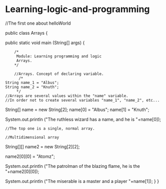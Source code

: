 # Learning-logic-and-programming
//The first one about helloWorld

public class Arrays {

  public static void main (String[] args) {
  
		/*
		 Module: Learning programming and logic
		 Arrays.
		*/
		
		//Arrays. Concept of declaring variable.
		  /*
    String name_1 = "Albus";
    String name_2 = "Knuth";
		 */
    //Arrays are several values within the "name" variable.
    //In order not to create several variables "name_1", "name_2", etc...
    
   String[] name = new String[2];
   name[0] = "Albus";
   name[1] = "Knuth";
		
  System.out.println ("The ruthless wizard has a name, and he is "+name[0]);
  	
	//The top one is a single, normal array.
	
	//Multidimensional array
	
   String[][] name2 = new String[2][2];
	
   name2[0][0] = "Atomz";
		
   System.out.println ("The patrolman of the blazing flame, he is the "+name2[0][0]);
   
   System.out.println ("The miserable is a master and a player "+name[1]);
  }
}
